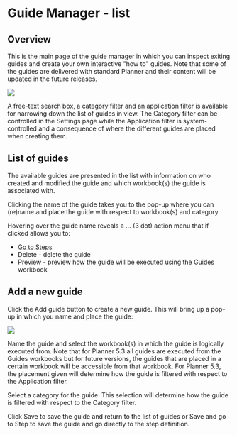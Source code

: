 # Guide Manager - list
##  Overview
This is the main page of the guide manager in which you can inspect exiting guides and create your own interactive "how to" guides. Note that some of the guides are delivered with standard Planner and their content will be updated in the future releases.
<br/>

![](https://profitbasedocs.blob.core.windows.net/enduserhelp/images/GuideManagerSettings.JPG)<br/>

A free-text search box, a category filter and an application filter is available for narrowing down the list of guides in view. The Category filter can be controlled in the Settings page while the Application filter is system-controlled and a consequence of where the different guides are placed when creating them.

## List of guides

The available guides are presented in the list with information on who created and modified the guide and which workbook(s) the guide is associated with.<br/>

Clicking the name of the guide takes you to the pop-up where you can (re)name and place the guide with respect to workbook(s) and category.<br/>

Hovering over the guide name reveals a ... (3 dot) action menu that if clicked allows you to:<br/>

- [Go to Steps](../../../workbooks/process-and-tasks/guide-manager/steps.md)
- Delete - delete the guide
- Preview - preview how the guide will be executed using the Guides workbook 

## Add a new guide

Click the Add guide button to create a new guide. This will bring up a pop-up in which you name and place the guide:<br/>

![](https://profitbasedocs.blob.core.windows.net/enduserhelp/images/GuideManagerAddNew.JPG)<br/>

Name the guide and select the workbook(s) in which the guide is logically executed from. Note that for Planner 5.3 all guides are executed from the Guides workbooks but for future versions, the guides that are placed in a certain workbook will be accessible from that workbook. For Planner 5.3, the placement given will determine how the guide is filtered with respect to the Application filter.<br/>

Select a category for the guide. This selection will determine how the guide is filtered with respect to the Category filter.<br/>

Click Save to save the guide and return to the list of guides or Save and go to Step to save the guide and go directly to the step definition.




